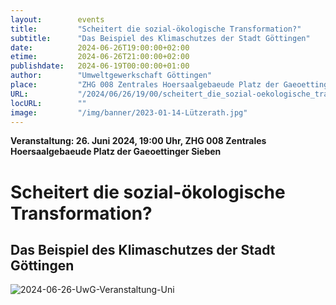 ```yaml
---
layout:        events
title:         "Scheitert die sozial-ökologische Transformation?"
subtitle:      "Das Beispiel des Klimaschutzes der Stadt Göttingen"
date:          2024-06-26T19:00:00+02:00
etime:         2024-06-26T21:00:00+02:00
publishdate:   2024-06-19T00:00:00+01:00
author:        "Umweltgewerkschaft Göttingen"
place:         "ZHG 008 Zentrales Hoersaalgebaeude Platz der Gaeoettinger Sieben"
URL:           "/2024/06/26/19/00/scheitert_die_sozial-oekologische_transformation"
locURL:        ""
image:         "/img/banner/2023-01-14-Lützerath.jpg"
---
```


**Veranstaltung: 26. Juni 2024, 19:00 Uhr, ZHG 008 Zentrales Hoersaalgebaeude Platz der Gaeoettinger Sieben**

Scheitert die sozial-ökologische Transformation?
===========

Das Beispiel des Klimaschutzes der Stadt Göttingen
-----------
![2024-06-26-UwG-Veranstaltung-Uni](/img/event/2024-06-26-UwG-Veranstaltung-Uni.jpg)

